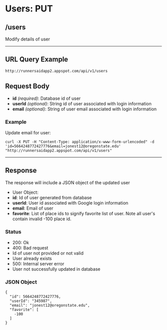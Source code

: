 # Users: PUT

## /users

Modify details of user

---

## URL Query Example

```
http://runnersaidapp2.appspot.com/api/v1/users
```

## Request Body

- **id** *(required)*: Database id of user
- **userId** *(optional)*: String id of user associated with login information
- **email** *(optional)*: String of user email associated with login information 

### Example

Update email for user:

```
curl -X PUT -H "Content-Type: application/x-www-form-urlencoded" -d 'id=5664248772427776&email=jonest12@oregonstate.edu' "http://runnersaidapp2.appspot.com/api/v1/users"
```

---

## Response

The response will include a JSON object of the updated user

- User Object:
 - **id**: Id of user generated from database
 - **userId**: User id associated with Google login information
 - **email**: Email of user
 - **favorite**: List of place ids to signify favorite list of user. Note all user's contain invalid -100 place id.

### Status
- 200: Ok
- 400: Bad request
 - Id of user not provided or not valid
 - User already exists
- 500: Internal server error
 - User not successfully updated in database


### JSON Object

```
{
  "id": 5664248772427776,
  "userId": "345987",
  "email": "jonest12@oregonstate.edu",
  "favorite": [
    -100
  ]
}
```